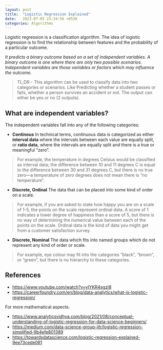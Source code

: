 ```yaml
---
layout: post
title:  "Logistic Regression Explained"
date:   2023-07-05 23:34:56 +0530
categories: Algorithms
---
```

Logistic regression is a classification algorithm. The idea of logistic regression is to find the relationship between features and the probability of a particular outcome.  

*It predicts a binary outcome based on a set of independent variables. A binary outcome is one where there are only two possible scenarios. Independent variables are those variables or factors which may influence the outcome.*

> TL;DR - This algorithm can be used to classify data into two categories or scenarios. Like Predicting whether a student passes or fails, whether a person survives an accident or not. The output can either be yes or no (2 outputs).

## What are independent variables?

The independent variables fall into any of the following categories:

* **Continous**
In technical terms, continuous data is categorized as either **interval data** where the intervals between each value are equally split, or **ratio data**, where the intervals are equally split and there is a true or meaningful “zero”.

> For example, the temperature in degrees Celsius would be classified as interval data; the difference between 10 and 11 degrees C is equal to the difference between 30 and 31 degrees C, but there is no true zero—a temperature of zero degrees does not mean there is “no temperature”.

* **Discrete, Ordinal**
The data that can be placed into some kind of order on a scale.
>For example, if you are asked to state how happy you are on a scale of 1-5, the points on the scale represent ordinal data. A score of 1 indicates a lower degree of happiness than a score of 5, but there is no way of determining the numerical value between each of the points on the scale. Ordinal data is the kind of data you might get from a customer satisfaction survey.

* **Discrete, Nominal**
The data which fits into named groups which do not represent any kind of order or scale.
> For example, eye colour may fit into the categories “black”, “brown”, or “green”, but there is no hierarchy to these categories.

## References

* https://www.youtube.com/watch?v=yIYKR4sgzI8
* https://careerfoundry.com/en/blog/data-analytics/what-is-logistic-regression/

For more mathematical aspects:

 * https://www.analyticsvidhya.com/blog/2021/08/conceptual-understanding-of-logistic-regression-for-data-science-beginners/
* https://medium.com/data-science-group-iitr/logistic-regression-simplified-9b4efe801389
* https://towardsdatascience.com/logistic-regression-explained-9ee73cede081
